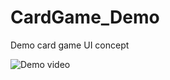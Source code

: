 # CardGame_Demo
Demo card game UI concept


![Demo video](https://github.com/sigson/CardGame_Demo/blob/main/Demo.gif)
